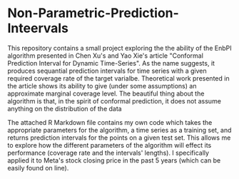 # Non-Parametric-Prediction-Inteervals

This repository contains a small project exploring the the ability of the EnbPI algorithm presented in Chen Xu's and Yao Xie's article "Conformal Prediction Interval for Dynamic Time-Series". As the name suggests, it produces sequantial prediction intervals for time series with a given required coverage rate of the target varialbe. Theoretical work presented in the article shows its ability to give (under some assumptions) an approximate marginal coverage level. The beautiful thing about the algorithm is that, in the spirit of conformal prediction, it does not assume anything on the distribution of the data 

The attached R Markdown file contains my own code which takes the appropriate parameters for the algorithm, a time series as a training set, and returns prediction intervals for the points on a given test set.
This allows me to explore how the different parameters of the algorithm will effect its performance (coverage rate and the intervals' lengths). I specifically applied it to Meta's stock closing price in the past 5 years (which can be easily found on line).
